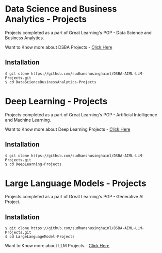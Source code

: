 # Data Science and Business Analytics - Projects
Projects completed as a part of Great Learning's PGP - Data Science and Business Analytics.

Want to Know more about DSBA Projects - [Click Here](https://github.com/sudhanshusinghaiml/DSBA-AIML-LLM-Projects/blob/develop/DataScienceBusinessAnalytics-Projects/README.md)

## Installation
```
$ git clone https://github.com/sudhanshusinghaiml/DSBA-AIML-LLM-Projects.git
$ cd DataScienceBusinessAnalytics-Projects
```

# Deep Learning - Projects

Projects completed as a part of Great Learning's PGP - Artificial Intelligence and Machine Learning.

Want to Know more about Deep Learning Projects - [Click Here](https://github.com/sudhanshusinghaiml/DSBA-AIML-LLM-Projects/blob/develop/DeepLearning-Projects/README.md)

## Installation
```
$ git clone https://github.com/sudhanshusinghaiml/DSBA-AIML-LLM-Projects.git
$ cd DeepLearning-Projects
```

# Large Language Models - Projects

Projects completed as a part of Great Learning's PGP - Generative AI Project.

## Installation
```
$ git clone https://github.com/sudhanshusinghaiml/DSBA-AIML-LLM-Projects.git
$ cd LargeLanguageModel-Projects
```
Want to Know more about LLM Projects - [Click Here](https://github.com/sudhanshusinghaiml/DSBA-AIML-LLM-Projects/blob/develop/LargeLanguageModel-Projects/README.md)